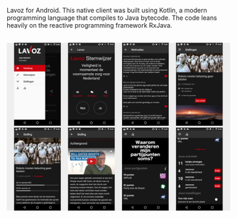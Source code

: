 Lavoz for Android. This native client was built using Kotlin, a modern programming language that compiles to Java
bytecode. The code leans heavily on the reactive programming framework RxJava.<br/><br/>

![alt text](https://raw.githubusercontent.com/RamwiseMatt/LavozAndroid/master/lavoz_android.png)

